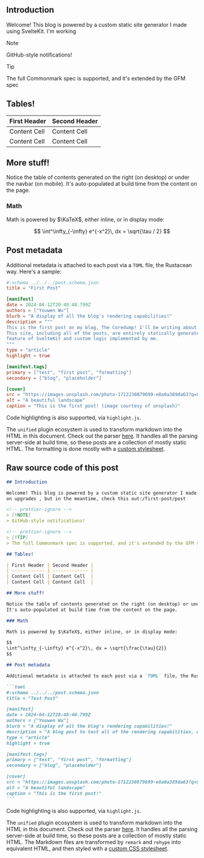 ## Introduction

Welcome! This blog is powered by a custom static site generator I made using SvelteKit. I'm working

<!-- prettier-ignore -->
> [!NOTE]
> GitHub-style notifications!

<!-- prettier-ignore -->
> [!TIP]
> The full Commonmark spec is supported, and it's extended by the GFM spec

## Tables!

| First Header | Second Header |
| ------------ | ------------- |
| Content Cell | Content Cell  |
| Content Cell | Content Cell  |

## More stuff!

Notice the table of contents generated on the right (on desktop) or under the navbar (on mobile).
It's auto-populated at build time from the content on the page.

### Math

Math is powered by $\KaTeX$, either inline, or in display mode:

$$
\int^\infty_{-\infty} e^{-x^2}\, dx = \sqrt{\tau / 2}
$$

## Post metadata

Additional metadata is attached to each post via a `TOML` file, the Rustacean way. Here's a sample:

```toml
#:schema ../../../post.schema.json
title = "First Post"

[manifest]
date = 2024-04-12T20:48:40.799Z
authors = ["Youwen Wu"]
blurb = "A display of all the blog's rendering capabilities!"
description = """
This is the first post on my blog, The Coredump! I'll be writing about all sorts of things here.
This site, including all of the posts, are entirely statically generated from Markdown files, with the static generation
feature of SvelteKit and custom logic implemented by me.
"""
type = "article"
highlight = true

[manifest.tags]
primary = ["test", "first post", "formatting"]
secondary = ["blog", "placeholder"]

[cover]
src = "https://images.unsplash.com/photo-1712230879699-e8a0a389da63?q=80&w=3132&auto=format&fit=crop&ixlib=rb-4.0.3&ixid=M3wxMjA3fDB8MHxwaG90by1wYWdlfHx8fGVufDB8fHx8fA%3D%3D"
alt = "A beautiful landscape"
caption = "This is the first post! (image courtesy of unsplash)"
```

Code highlighting is also supported, via `highlight.js`.

The `unified` plugin ecosystem is used to transform markdown into the HTML in this document. Check
out the parser [here](https://github.com/youwen5/site/blob/main/src/lib/utils/parseMarkdown.ts). It
handles all the parsing server-side at build time, so these posts are a collection of mostly static
HTML. The formatting is done mostly with a
[custom stylesheet](https://github.com/couscousdude/coredump/blob/main/src/lib/styles/markdown.pcss).

## Raw source code of this post

````markdown
## Introduction

Welcome! This blog is powered by a custom static site generator I made using SvelteKit. I'm working
on upgrades , but in the meantime, check this out:/first-post/post

<!-- prettier-ignore -->
> [!NOTE] 
> GitHub-style notifications!

<!-- prettier-ignore -->
> [!TIP]
> The full Commonmark spec is supported, and it's extended by the GFM spec

## Tables!

| First Header | Second Header |
| ------------ | ------------- |
| Content Cell | Content Cell  |
| Content Cell | Content Cell  |

## More stuff!

Notice the table of contents generated on the right (on desktop) or under the navbar (on mobile).
It's auto-populated at build time from the content on the page.

### Math

Math is powered by $\KaTeX$, either inline, or in display mode:

$$
\int^\infty_{-\infty} e^{-x^2}\, dx = \sqrt{\frac{\tau}{2}}
$$

## Post metadata

Additional metadata is attached to each post via a `TOML` file, the Rustacean way. Here's a sample:

```toml
#:schema ../../../post.schema.json
title = "Test Post"

[manifest]
date = 2024-04-12T20:48:40.799Z
authors = ["Youwen Wu"]
blurb = "A display of all the blog's rendering capabilities!"
description = "A blog post to test all of the rendering capabilities, with remarks on the side."
type = "article"
highlight = true

[manifest.tags]
primary = ["test", "first post", "formatting"]
secondary = ["blog", "placeholder"]

[cover]
src = "https://images.unsplash.com/photo-1712230879699-e8a0a389da63?q=80&w=3132&auto=format&fit=crop&ixlib=rb-4.0.3&ixid=M3wxMjA3fDB8MHxwaG90by1wYWdlfHx8fGVufDB8fHx8fA%3D%3D"
alt = "A beautiful landscape"
caption = "This is the first post!"
```
````

Code highlighting is also supported, via `highlight.js`.

The `unified` plugin ecosystem is used to transform markdown into the HTML in this document. Check
out the parser
[here](https://github.com/couscousdude/youwen5/blob/main/src/lib/utils/parseMarkdown.ts). It handles
all the parsing server-side at build time, so these posts are a collection of mostly static HTML.
The Markdown files are transformed by `remark` and `rehype` into equivalent HTML, and then styled
with a
[custom CSS stylesheet](https://github.com/youwen5/coredump/blob/main/src/lib/styles/markdown.css).
